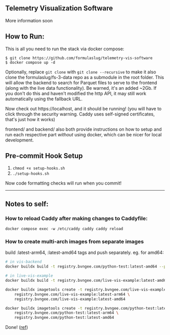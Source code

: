 ## Telemetry Visualization Software

More information soon

## How to Run:

This is all you need to run the stack via docker compose:

```console
$ git clone https://github.com/formulaslug/telemetry-vis-software
$ docker compose up -d
```

Optionally, replace `git clone` with `git clone --recursive` to make it also
clone the formulaslug/fs-3-data repo as a submodule in the root folder. This
will allow the backend to search for Parquet files to serve to the frontend
(along with the live data functionality). Be warned, it's an added ~2Gb. If you
don't do this and haven't modified the http API, it may still work automatically
using the fallback URL.

Now check out https://localhost, and it should be running! (you will have to
click through the security warning. Caddy uses self-signed certificates, that's
just how it works)

frontend/ and backend/ also both provide instructions on how to setup and run
each respective part _without_ using docker, which can be nicer for local
development.

## Pre-commit Hook Setup

1. `chmod +x setup-hooks.sh`
2. `./setup-hooks.sh`

Now code formatting checks will run when you commit!

---

## Notes to self:

### How to reload Caddy after making changes to Caddyfile:

`docker compose exec -w /etc/caddy caddy caddy reload`

### How to create multi-arch images from separate images

build :latest-arm64, :latest-amd64 tags and push separately. eg. for amd64:

```sh
# in vis-backend
docker buildx build -t registry.bvngee.com/python-test:latest-amd64 --push ./python-test
```

```sh
# in live-vis-example
docker buildx build -t registry.bvngee.com/live-vis-example:latest-amd64 --push .
```

```sh
docker buildx imagetools create -t registry.bvngee.com/live-vis-example:latest \
    registry.bvngee.com/live-vis-example:latest-arm64 \
    registry.bvngee.com/live-vis-example:latest-amd64

docker buildx imagetools create -t registry.bvngee.com/python-test:latest \
    registry.bvngee.com/python-test:latest-arm64 \
    registry.bvngee.com/python-test:latest-amd64
```

Done! ([ref](https://andrewlock.net/combining-multiple-docker-images-into-a-multi-arch-image/))
